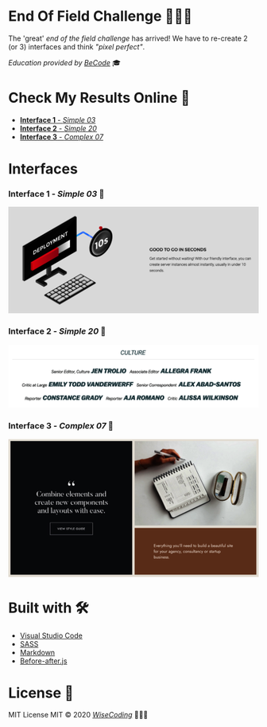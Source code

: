 # End Of Field Challenge 👨🏼‍💻

The 'great' _end of the field challenge_ has arrived! We have to re-create 2 (or 3) interfaces and think _"pixel perfect"_.

_Education provided by [BeCode](https://becode.org/)_ 🎓

# Check My Results Online 👀

- [**Interface 1** - _Simple 03_](https://mattiasbonte.github.io/end-of-field-challenge/index.html)
- [**Interface 2** - _Simple 20_](https://mattiasbonte.github.io/end-of-field-challenge/interface_2.html)
- [**Interface 3** - _Complex 07_](https://mattiasbonte.github.io/end-of-field-challenge/interface_3.html)

# Interfaces

### **Interface 1** - _Simple 03_ 📸

![**Interface 1** - _Simple 03_](images/interface_1-Simple-Interface-03_low.png)

### **Interface 2** - _Simple 20_ 📸

![**Interface 2** - _Simple 20_](images/interface_2-Simple-Interface-20_low.png)

### **Interface 3** - _Complex 07_ 📸

![**Interface 3** - _Complex 07_](images/interface_3-Complex-Interface-07_low.png)

# Built with 🛠

- [Visual Studio Code](https://code.visualstudio.com/)
- [SASS](https://sass-lang.com/)
- [Markdown](https://www.markdownguide.org/)
- [Before-after.js](https://github.com/jotform/before-after.js/)

# License 📎

MIT License
MIT © 2020 [_WiseCoding_](https://github.com/WiseCoding/) 🧙🏼‍♂️
